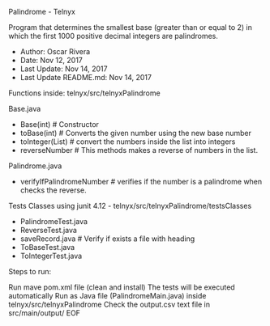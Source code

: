 Palindrome - Telnyx

Program that determines the smallest base (greater than or equal to 2) in which the first 1000 positive decimal integers are palindromes.

- Author: Oscar Rivera 
- Date: Nov 12, 2017 
- Last Update: Nov 14, 2017 
- Last Update README.md: Nov 14, 2017

Functions inside: telnyx/src/telnyxPalindrome

Base.java

- Base(int) # Constructor
- toBase(int) # Converts the given number using the new base number
- toInteger(List) # convert the numbers inside the list into integers
- reverseNumber # This methods makes a reverse of numbers in the list.

Palindrome.java

- verifyIfPalindromeNumber # verifies if the number is a palindrome when checks the reverse.

Tests Classes using junit 4.12 - telnyx/src/telnyxPalindrome/testsClasses

- PalindromeTest.java
- ReverseTest.java
- saveRecord.java # Verify if exists a file with heading
- ToBaseTest.java
- ToIntegerTest.java

Steps to run:

Run mave pom.xml file (clean and install)
The tests will be executed automatically
Run as Java file (PalindromeMain.java) inside telnyx/src/telnyxPalindrome
Check the output.csv text file in src/main/output/
EOF
